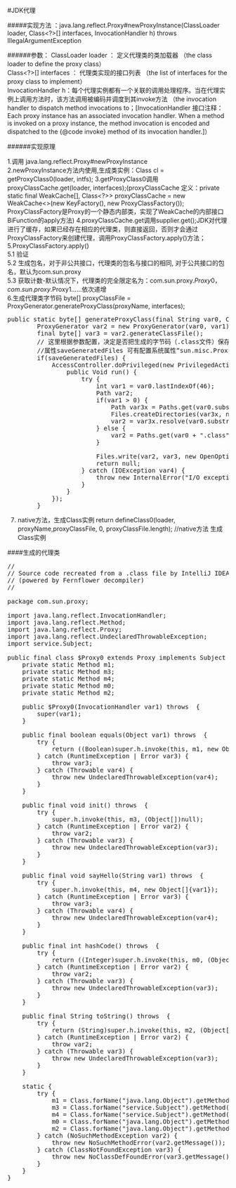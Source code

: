 #JDK代理

#####实现方法 ：java.lang.reflect.Proxy#newProxyInstance(ClassLoader loader, Class<?>[] interfaces, InvocationHandler h) throws IllegalArgumentException

######参数：
ClassLoader loader ： 定义代理类的类加载器 （the class loader to define the proxy class）  
Class<?>[] interfaces ： 代理类实现的接口列表 （the list of interfaces for the proxy class to implement）  
InvocationHandler h：每个代理实例都有一个关联的调用处理程序。当在代理实例上调用方法时，该方法调用被编码并调度到其invoke方法 （the invocation handler to dispatch method invocations to；[InvocationHandler 接口注释：Each proxy instance has an associated invocation handler. When a method is invoked on a proxy instance, the method invocation is encoded and dispatched to the {@code invoke} method of its invocation handler.]）

######实现原理

1.调用 java.lang.reflect.Proxy#newProxyInstance  
2.newProxyInstance方法内使用,生成类实例：Class<?> cl = getProxyClass0(loader, intfs);  
3.getProxyClass0调用proxyClassCache.get(loader, interfaces);(proxyClassCache 定义：private static final WeakCache<ClassLoader, Class<?>[], Class<?>>  proxyClassCache = new WeakCache<>(new KeyFactory(), new ProxyClassFactory()); ProxyClassFactory是Proxy的一个静态内部类，实现了WeakCache的内部接口BiFunction的apply方法)
4.proxyClassCache.get调用supplier.get();JDK对代理进行了缓存，如果已经存在相应的代理类，则直接返回，否则才会通过ProxyClassFactory来创建代理，调用ProxyClassFactory.apply()方法；
5.ProxyClassFactory.apply()  
5.1 验证  
5.2 生成包名，对于非公共接口，代理类的包名与接口的相同, 对于公共接口的包名，默认为com.sun.proxy  
5.3 获取计数-默认情况下，代理类的完全限定名为：com.sun.proxy.$Proxy0，com.sun.proxy.$Proxy1……依次递增  
6.生成代理类字节码 byte[] proxyClassFile = ProxyGenerator.generateProxyClass(proxyName, interfaces);
<pre>
public static byte[] generateProxyClass(final String var0, Class[] var1) {
        ProxyGenerator var2 = new ProxyGenerator(var0, var1);
        final byte[] var3 = var2.generateClassFile();
        // 这里根据参数配置，决定是否把生成的字节码（.class文件）保存到本地磁盘，我们可以通过把相应的class文件保存到本地，再反编译来看看具体的实现，这样更直观
        //属性saveGeneratedFiles 可有配置系统属性“sun.misc.ProxyGenerator.saveGeneratedFiles”设置
        if(saveGeneratedFiles) {
            AccessController.doPrivileged(new PrivilegedAction() {
                public Void run() {
                    try {
                        int var1 = var0.lastIndexOf(46);
                        Path var2;
                        if(var1 > 0) {
                            Path var3x = Paths.get(var0.substring(0, var1).replace('.', File.separatorChar), new String[0]);
                            Files.createDirectories(var3x, new FileAttribute[0]);
                            var2 = var3x.resolve(var0.substring(var1 + 1, var0.length()) + ".class");
                        } else {
                            var2 = Paths.get(var0 + ".class", new String[0]);
                        }

                        Files.write(var2, var3, new OpenOption[0]);
                        return null;
                    } catch (IOException var4) {
                        throw new InternalError("I/O exception saving generated file: " + var4);
                    }
                }
            });
        }
</pre>
7. native方法，生成Class实例 return defineClass0(loader, proxyName,proxyClassFile, 0, proxyClassFile.length); //native方法 生成Class实例


####生成的代理类

<pre>
//
// Source code recreated from a .class file by IntelliJ IDEA
// (powered by Fernflower decompiler)
//

package com.sun.proxy;

import java.lang.reflect.InvocationHandler;
import java.lang.reflect.Method;
import java.lang.reflect.Proxy;
import java.lang.reflect.UndeclaredThrowableException;
import service.Subject;

public final class $Proxy0 extends Proxy implements Subject {
    private static Method m1;
    private static Method m3;
    private static Method m4;
    private static Method m0;
    private static Method m2;

    public $Proxy0(InvocationHandler var1) throws  {
        super(var1);
    }

    public final boolean equals(Object var1) throws  {
        try {
            return ((Boolean)super.h.invoke(this, m1, new Object[]{var1})).booleanValue();
        } catch (RuntimeException | Error var3) {
            throw var3;
        } catch (Throwable var4) {
            throw new UndeclaredThrowableException(var4);
        }
    }

    public final void init() throws  {
        try {
            super.h.invoke(this, m3, (Object[])null);
        } catch (RuntimeException | Error var2) {
            throw var2;
        } catch (Throwable var3) {
            throw new UndeclaredThrowableException(var3);
        }
    }

    public final void sayHello(String var1) throws  {
        try {
            super.h.invoke(this, m4, new Object[]{var1});
        } catch (RuntimeException | Error var3) {
            throw var3;
        } catch (Throwable var4) {
            throw new UndeclaredThrowableException(var4);
        }
    }

    public final int hashCode() throws  {
        try {
            return ((Integer)super.h.invoke(this, m0, (Object[])null)).intValue();
        } catch (RuntimeException | Error var2) {
            throw var2;
        } catch (Throwable var3) {
            throw new UndeclaredThrowableException(var3);
        }
    }

    public final String toString() throws  {
        try {
            return (String)super.h.invoke(this, m2, (Object[])null);
        } catch (RuntimeException | Error var2) {
            throw var2;
        } catch (Throwable var3) {
            throw new UndeclaredThrowableException(var3);
        }
    }

    static {
        try {
            m1 = Class.forName("java.lang.Object").getMethod("equals", new Class[]{Class.forName("java.lang.Object")});
            m3 = Class.forName("service.Subject").getMethod("init", new Class[0]);
            m4 = Class.forName("service.Subject").getMethod("sayHello", new Class[]{Class.forName("java.lang.String")});
            m0 = Class.forName("java.lang.Object").getMethod("hashCode", new Class[0]);
            m2 = Class.forName("java.lang.Object").getMethod("toString", new Class[0]);
        } catch (NoSuchMethodException var2) {
            throw new NoSuchMethodError(var2.getMessage());
        } catch (ClassNotFoundException var3) {
            throw new NoClassDefFoundError(var3.getMessage());
        }
    }
}
</pre>
